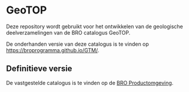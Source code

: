 # GeoTOP
Deze repository wordt gebruikt voor het ontwikkelen van de geologische deelverzamelingen van de BRO catalogus GeoTOP.

De onderhanden versie van deze catalogus is te vinden op https://broprogramma.github.io/GTM/.

##  Definitieve versie
De vastgestelde catalogus is te vinden op de [BRO Productomgeving][1].

[1]: https://bro-productomgeving.nl/bpo/latest
